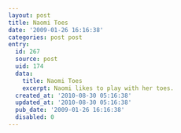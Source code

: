 ```yaml
---
layout: post
title: Naomi Toes
date: '2009-01-26 16:16:38'
categories: post post
entry:
  id: 267
  source: post
  uid: 174
  data:
    title: Naomi Toes
    excerpt: Naomi likes to play with her toes.
  created_at: '2010-08-30 05:16:38'
  updated_at: '2010-08-30 05:16:38'
  pub_date: '2009-01-26 16:16:38'
  disabled: 0
---
```

<object width="600" height="450"> <param name="flashvars" value="&offsite=true&amp;lang=en-us&page_show_url=%2Fphotos%2Fthenobot%2Fsets%2F72157612975685258%2Fshow%2F&page_show_back_url=%2Fphotos%2Fthenobot%2Fsets%2F72157612975685258%2F&set_id=72157612975685258&jump_to="></param> <param name="movie" value="http://www.flickr.com/apps/slideshow/show.swf?v=63961"></param> <param name="allowFullScreen" value="true"></param><embed type="application/x-shockwave-flash" src="http://www.flickr.com/apps/slideshow/show.swf?v=63961" allowFullScreen="true" flashvars="&offsite=true&amp;lang=en-us&page_show_url=%2Fphotos%2Fthenobot%2Fsets%2F72157612975685258%2Fshow%2F&page_show_back_url=%2Fphotos%2Fthenobot%2Fsets%2F72157612975685258%2F&set_id=72157612975685258&jump_to=" width="600" height="450"></embed></object>
